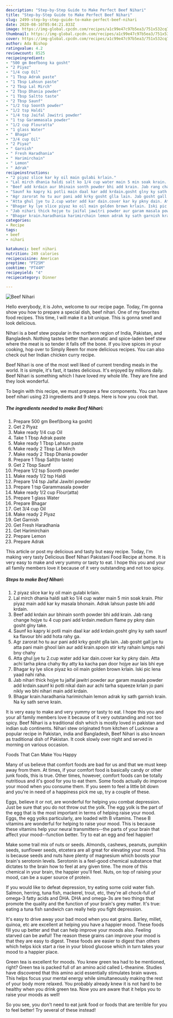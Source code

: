 ```yaml
---
description: "Step-by-Step Guide to Make Perfect Beef Nihari"
title: "Step-by-Step Guide to Make Perfect Beef Nihari"
slug: 2499-step-by-step-guide-to-make-perfect-beef-nihari
date: 2020-08-16T05:04:21.833Z
image: https://img-global.cpcdn.com/recipes/a1c99e47c97b5ea3/751x532cq70/beef-nihari-recipe-main-photo.jpg
thumbnail: https://img-global.cpcdn.com/recipes/a1c99e47c97b5ea3/751x532cq70/beef-nihari-recipe-main-photo.jpg
cover: https://img-global.cpcdn.com/recipes/a1c99e47c97b5ea3/751x532cq70/beef-nihari-recipe-main-photo.jpg
author: Ada Bishop
ratingvalue: 4.2
reviewcount: 8525
recipeingredient:
- "500 gm Beefbong ka gosht"
- "2 Piyaz"
- "1/4 cup Oil"
- "1 Tbsp Adrak paste"
- "1 Tbsp Lahsun paste"
- "2 Tbsp Lal Mirch"
- "2 Tbsp Dhania powder"
- "1 Tbsp Saltto taste"
- "2 Tbsp Saunf"
- "1/2 tsp Soonth powder"
- "1/2 tsp Haldi"
- "1/4 tsp Jaifal Jawitri powder"
- "1 tsp Garammasala powder"
- "1/2 cup Flouratta"
- "1 glass Water"
- " Bhagar"
- "3/4 cup Oil"
- "2 Piyaz"
- " Garnish"
- " Fresh Haradhania"
- " Harimirchain"
- " Lemon"
- " Adrak"
recipeinstructions:
- "2 piyaz slice kar ky oil main gulabi krlain."
- "Lal mirch dhania haldi salt ko 1/4 cup water main 5 min soak krain. Phir piyaz main add kar ky masala bhonain. Adrak lahsun paste bhi add krdain."
- "Beef add krdain aur bhinain sonth powder bhi add krain. Jab rang change hojye tu 4 cup pani add krdain.medium flame py pkny dain gosht glny take."
- "Saunf ko kapry ki potli main daal kar add krdain.gosht glny ky sath saunf ka flavour bhi add hota rahy ga."
- "Agr zarorat ho tu aur pani add krky gosht glla lain. Jab gosht gall jye tu atta pani main ghool lain aur add krain.spoon stir krty rahain lumps nahi bny chahy"
- "Atta ghul jye tu 2.cup water add kar dain.cover kar ky pkny dain. Atta achi tarha pkna chahy tky atty ka kacha pan door hojye aur lais bhi eye"
- "Bhagar ky lye slice piyaz ko oil main golden brown krlain. Iski pic lena yaad nahi raha."
- "Jab nihari thick hojye tu jaifal jawitri powder aur garam masala powder add krdain.saunf ki potli nikal dain aur achi tarha squeeze krlain jo pani nikly wo bhi nihari main add krdain."
- "Bhagar krain.haradhania harimirchain lemon adrak ky sath garnish krain. Na ky sath serve krain."
categories:
- Recipe
tags:
- beef
- nihari

katakunci: beef nihari 
nutrition: 249 calories
recipecuisine: American
preptime: "PT25M"
cooktime: "PT44M"
recipeyield: "4"
recipecategory: Dinner

---
```



![Beef Nihari](https://img-global.cpcdn.com/recipes/a1c99e47c97b5ea3/751x532cq70/beef-nihari-recipe-main-photo.jpg)

Hello everybody, it is John, welcome to our recipe page. Today, I'm gonna show you how to prepare a special dish, beef nihari. One of my favorites food recipes. This time, I will make it a bit unique. This is gonna smell and look delicious.

Nihari is a beef stew popular in the northern region of India, Pakistan, and Bangladesh. Nothing tastes better than aromatic and spice-laden beef stew where the meat is so tender it falls off the bone. If you love spices in your cooking, hop over to Simply Reem for more delicious recipes. You can also check out her Indian chicken curry recipe.

Beef Nihari is one of the most well liked of current trending meals in the world. It is simple, it's fast, it tastes delicious. It's enjoyed by millions daily. Beef Nihari is something which I have loved my whole life. They are fine and they look wonderful.


To begin with this recipe, we must prepare a few components. You can have beef nihari using 23 ingredients and 9 steps. Here is how you cook that.

<!--inarticleads1-->

##### The ingredients needed to make Beef Nihari:

1. Prepare 500 gm Beef(bong ka gosht)
1. Get 2 Piyaz
1. Make ready 1/4 cup Oil
1. Take 1 Tbsp Adrak paste
1. Make ready 1 Tbsp Lahsun paste
1. Make ready 2 Tbsp Lal Mirch
1. Make ready 2 Tbsp Dhania powder
1. Prepare 1 Tbsp Salt(to taste)
1. Get 2 Tbsp Saunf
1. Prepare 1/2 tsp Soonth powder
1. Make ready 1/2 tsp Haldi
1. Prepare 1/4 tsp Jaifal Jawitri powder
1. Prepare 1 tsp Garammasala powder
1. Make ready 1/2 cup Flour(atta)
1. Prepare 1 glass Water
1. Prepare  Bhagar
1. Get 3/4 cup Oil
1. Make ready 2 Piyaz
1. Get  Garnish
1. Get  Fresh Haradhania
1. Get  Harimirchain
1. Prepare  Lemon
1. Prepare  Adrak


This article or post my delicious and tasty but easy recipe. Today, I&#39;m making very tasty Delicious Beef Nihari Pakistani Food Recipe at home. It is very easy to make and very yummy or tasty to eat. I hope this you and your all family members love it because of it very outstanding and not too spicy. 

<!--inarticleads2-->

##### Steps to make Beef Nihari:

1. 2 piyaz slice kar ky oil main gulabi krlain.
1. Lal mirch dhania haldi salt ko 1/4 cup water main 5 min soak krain. Phir piyaz main add kar ky masala bhonain. Adrak lahsun paste bhi add krdain.
1. Beef add krdain aur bhinain sonth powder bhi add krain. Jab rang change hojye tu 4 cup pani add krdain.medium flame py pkny dain gosht glny take.
1. Saunf ko kapry ki potli main daal kar add krdain.gosht glny ky sath saunf ka flavour bhi add hota rahy ga.
1. Agr zarorat ho tu aur pani add krky gosht glla lain. Jab gosht gall jye tu atta pani main ghool lain aur add krain.spoon stir krty rahain lumps nahi bny chahy
1. Atta ghul jye tu 2.cup water add kar dain.cover kar ky pkny dain. Atta achi tarha pkna chahy tky atty ka kacha pan door hojye aur lais bhi eye
1. Bhagar ky lye slice piyaz ko oil main golden brown krlain. Iski pic lena yaad nahi raha.
1. Jab nihari thick hojye tu jaifal jawitri powder aur garam masala powder add krdain.saunf ki potli nikal dain aur achi tarha squeeze krlain jo pani nikly wo bhi nihari main add krdain.
1. Bhagar krain.haradhania harimirchain lemon adrak ky sath garnish krain. Na ky sath serve krain.


It is very easy to make and very yummy or tasty to eat. I hope this you and your all family members love it because of it very outstanding and not too spicy. Beef Nihari is a traditional dish which is mostly loved in pakistan and indian sub continents. Nihari stew originated from kitchen of Lucknow a popular recipe in Pakistan, india and Bangladesh, Beef Nihari is also known as traditional dish of Pakistan. It cook slowly over night and served in morning on various occasion. 

Foods That Can Make You Happy


Many of us believe that comfort foods are bad for us and that we must keep away from them. At times, if your comfort food is basically candy or other junk foods, this is true. Other times, however, comfort foods can be totally nutritious and it's good for you to eat them. Some foods actually do improve your mood when you consume them. If you seem to feel a little bit down and you're in need of a happiness pick me up, try a couple of these.

Eggs, believe it or not, are wonderful for helping you combat depression. Just be sure that you do not throw out the yolk. The egg yolk is the part of the egg that is the most important in terms of helping raise your mood. Eggs, the egg yolks particularly, are loaded with B vitamins. These B vitamins are wonderful for helping to raise your mood. This is because these vitamins help your neural transmitters--the parts of your brain that affect your mood--function better. Try to eat an egg and feel happier!

Make some trail mix of nuts or seeds. Almonds, cashews, peanuts, pumpkin seeds, sunflower seeds, etcetera are all great for elevating your mood. This is because seeds and nuts have plenty of magnesium which boosts your brain's serotonin levels. Serotonin is a feel-good chemical substance that dictates to the brain how to feel at any given time. The more of this chemical in your brain, the happier you'll feel. Nuts, on top of raising your mood, can be a super source of protein.

If you would like to defeat depression, try eating some cold water fish. Salmon, herring, tuna fish, mackerel, trout, etc, they're all chock-full of omega-3 fatty acids and DHA. DHA and omega-3s are two things that promote the quality and the function of your brain's grey matter. It's true: eating a tuna fish sandwich can really help you fight depression. 

It's easy to drive away your bad mood when you eat grains. Barley, millet, quinoa, etc are excellent at helping you have a happier mood. These foods fill you up better and that can help improve your moods also. Feeling starved can be awful! The reason these grains can improve your mood is that they are easy to digest. These foods are easier to digest than others which helps kick start a rise in your blood glucose which in turn takes your mood to a happier place.

Green tea is excellent for moods. You knew green tea had to be mentioned, right? Green tea is packed full of an amino acid called L-theanine. Studies have discovered that this amino acid essentially stimulates brain waves. This helps focus your mental energy while simultaneously making the rest of your body more relaxed. You probably already knew it is not hard to be healthy when you drink green tea. Now you are aware that it helps you to raise your moods as well!

So you see, you don't need to eat junk food or foods that are terrible for you to feel better! Try several of these instead!

